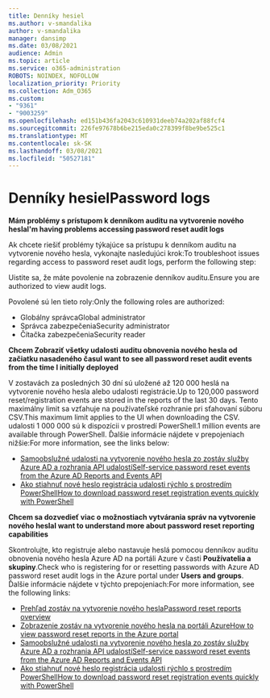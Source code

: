 ```yaml
---
title: Denníky hesiel
ms.author: v-smandalika
author: v-smandalika
manager: dansimp
ms.date: 03/08/2021
audience: Admin
ms.topic: article
ms.service: o365-administration
ROBOTS: NOINDEX, NOFOLLOW
localization_priority: Priority
ms.collection: Adm_O365
ms.custom:
- "9361"
- "9003259"
ms.openlocfilehash: ed151b436fa2043c610931deeb74a202af88fcf4
ms.sourcegitcommit: 226fe97678b6be215eda0c278399f8be9be525c1
ms.translationtype: MT
ms.contentlocale: sk-SK
ms.lasthandoff: 03/08/2021
ms.locfileid: "50527181"
---
```

# <a name="password-logs"></a><span data-ttu-id="c0cca-102">Denníky hesiel</span><span class="sxs-lookup"><span data-stu-id="c0cca-102">Password logs</span></span>

<span data-ttu-id="c0cca-103">**Mám problémy s prístupom k denníkom auditu na vytvorenie nového hesla**</span><span class="sxs-lookup"><span data-stu-id="c0cca-103">**I'm having problems accessing password reset audit logs**</span></span>

<span data-ttu-id="c0cca-104">Ak chcete riešiť problémy týkajúce sa prístupu k denníkom auditu na vytvorenie nového hesla, vykonajte nasledujúci krok:</span><span class="sxs-lookup"><span data-stu-id="c0cca-104">To troubleshoot issues regarding access to password reset audit logs, perform the following step:</span></span>

<span data-ttu-id="c0cca-105">Uistite sa, že máte povolenie na zobrazenie denníkov auditu.</span><span class="sxs-lookup"><span data-stu-id="c0cca-105">Ensure you are authorized to view audit logs.</span></span> 

<span data-ttu-id="c0cca-106">Povolené sú len tieto roly:</span><span class="sxs-lookup"><span data-stu-id="c0cca-106">Only the following roles are authorized:</span></span>
 - <span data-ttu-id="c0cca-107">Globálny správca</span><span class="sxs-lookup"><span data-stu-id="c0cca-107">Global administrator</span></span>
 - <span data-ttu-id="c0cca-108">Správca zabezpečenia</span><span class="sxs-lookup"><span data-stu-id="c0cca-108">Security administrator</span></span>
 - <span data-ttu-id="c0cca-109">Čítačka zabezpečenia</span><span class="sxs-lookup"><span data-stu-id="c0cca-109">Security reader</span></span>

<span data-ttu-id="c0cca-110">**Chcem Zobraziť všetky udalosti auditu obnovenia nového hesla od začiatku nasadeného času**</span><span class="sxs-lookup"><span data-stu-id="c0cca-110">**I want to see all password reset audit events from the time I initially deployed**</span></span>

<span data-ttu-id="c0cca-111">V zostavách za posledných 30 dní sú uložené až 120 000 heslá na vytvorenie nového hesla alebo udalosti registrácie.</span><span class="sxs-lookup"><span data-stu-id="c0cca-111">Up to 120,000 password reset/registration events are stored in the reports of the last 30 days.</span></span> <span data-ttu-id="c0cca-112">Tento maximálny limit sa vzťahuje na používateľské rozhranie pri sťahovaní súboru CSV.</span><span class="sxs-lookup"><span data-stu-id="c0cca-112">This maximum limit applies to the UI when downloading the CSV.</span></span> <span data-ttu-id="c0cca-113">udalosti 1 000 000 sú k dispozícii v prostredí PowerShell.</span><span class="sxs-lookup"><span data-stu-id="c0cca-113">1 million events are available through PowerShell.</span></span>
<span data-ttu-id="c0cca-114">Ďalšie informácie nájdete v prepojeniach nižšie:</span><span class="sxs-lookup"><span data-stu-id="c0cca-114">For more information, see the links below:</span></span>

- [<span data-ttu-id="c0cca-115">Samoobslužné udalosti na vytvorenie nového hesla zo zostáv služby Azure AD a rozhrania API udalostí</span><span class="sxs-lookup"><span data-stu-id="c0cca-115">Self-service password reset events from the Azure AD Reports and Events API</span></span>](https://docs.microsoft.com/azure/active-directory/authentication/howto-sspr-reporting)
- [<span data-ttu-id="c0cca-116">Ako stiahnuť nové heslo registrácia udalosti rýchlo s prostredím PowerShell</span><span class="sxs-lookup"><span data-stu-id="c0cca-116">How to download password reset registration events quickly with PowerShell</span></span>](https://docs.microsoft.com/azure/active-directory/authentication/howto-sspr-reporting)

<span data-ttu-id="c0cca-117">**Chcem sa dozvedieť viac o možnostiach vytvárania správ na vytvorenie nového hesla**</span><span class="sxs-lookup"><span data-stu-id="c0cca-117">**I want to understand more about password reset reporting capabilities**</span></span>

<span data-ttu-id="c0cca-118">Skontrolujte, kto registruje alebo nastavuje heslá pomocou denníkov auditu obnovenia nového hesla Azure AD na portáli Azure v časti **Používatelia a skupiny**.</span><span class="sxs-lookup"><span data-stu-id="c0cca-118">Check who is registering for or resetting passwords with Azure AD password reset audit logs in the Azure portal under **Users and groups**.</span></span>
<span data-ttu-id="c0cca-119">Ďalšie informácie nájdete v týchto prepojeniach:</span><span class="sxs-lookup"><span data-stu-id="c0cca-119">For more information, see the following links:</span></span>

- [<span data-ttu-id="c0cca-120">Prehľad zostáv na vytvorenie nového hesla</span><span class="sxs-lookup"><span data-stu-id="c0cca-120">Password reset reports overview</span></span>](https://docs.microsoft.com/azure/active-directory/authentication/howto-sspr-reporting)
- [<span data-ttu-id="c0cca-121">Zobrazenie zostáv na vytvorenie nového hesla na portáli Azure</span><span class="sxs-lookup"><span data-stu-id="c0cca-121">How to view password reset reports in the Azure portal</span></span>](https://docs.microsoft.com/azure/active-directory/authentication/howto-sspr-reporting)
- [<span data-ttu-id="c0cca-122">Samoobslužné udalosti na vytvorenie nového hesla zo zostáv služby Azure AD a rozhrania API udalostí</span><span class="sxs-lookup"><span data-stu-id="c0cca-122">Self-service password reset events from the Azure AD Reports and Events API</span></span>](https://docs.microsoft.com/azure/active-directory/authentication/howto-sspr-reporting)
- [<span data-ttu-id="c0cca-123">Ako stiahnuť nové heslo registrácia udalosti rýchlo s prostredím PowerShell</span><span class="sxs-lookup"><span data-stu-id="c0cca-123">How to download password reset registration events quickly with PowerShell</span></span>](https://docs.microsoft.com/azure/active-directory/authentication/howto-sspr-reporting)



